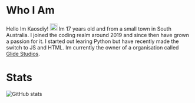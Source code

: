 # Who I Am
Hello Im Kaosdiy! <img src = "https://raw.githubusercontent.com/rahulbanerjee26/githubProfileReadmeGenerator/main/gifs/wave.gif" width = 20px height='20px'>
Im 17 years old and from a small town in South Australia. I joined the coding realm around 2019 and since then have grown a passion for it. I started out learing Python but have recently made the switch to JS and HTML. Im currently the owner of a organisation called [Glide Studios](https://github.com/Glide-Studios). 

# Stats
![GitHub stats](https://github-readme-stats.vercel.app/api?username=kaosdiy&show_icons=true&theme=dark)
